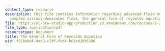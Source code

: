 ```yaml
---
content_type: resource
description: This file contains information regarding advanced fluid mechanics, more
  complex viscous-dominated flows, the general form of reynolds equation.
file: https://ol-ocw-studio-app-production.s3.amazonaws.com/courses/2-25-advanced-fluid-mechanics-fall-2013/f61bebaf8ad8c2dffcdfb61ed1b36996_MIT2_25F13_GeneralForm.pdf
file_type: application/pdf
resourcetype: Document
title: The General Form of Reynolds Equation
uid: f61bebaf-8ad8-c2df-fcdf-b61ed1b36996
---
```

